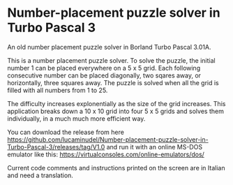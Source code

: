 # Number-placement puzzle solver in Turbo Pascal 3
An old number placement puzzle solver in Borland Turbo Pascal 3.01A.

This is a number placement puzzle solver.
To solve the puzzle, the initial number 1 can be placed everywhere on a 5 x 5 grid.
Each following consecutive number can be placed diagonally, two sqares away, or horizontally, three squares away.
The puzzle is solved when all the grid is filled with all numbers from 1 to 25.

The difficulty increases explonentially as the size of the grid increases.
This application breaks down a 10 x 10 grid into four 5 x 5 grids and solves them individually, in a much much more efficient way.

You can download the release from here https://github.com/lucaminudel/Number-placement-puzzle-solver-in-Turbo-Pascal-3/releases/tag/V1.0 and run it with an online MS-DOS emulator like this: https://virtualconsoles.com/online-emulators/dos/

Current code comments and instructions printed on the screen are in Italian and need a translation.
